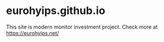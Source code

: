 # eurohyips.github.io
This site is modern monitor investment project.
Check more at https://eurohyips.net/

